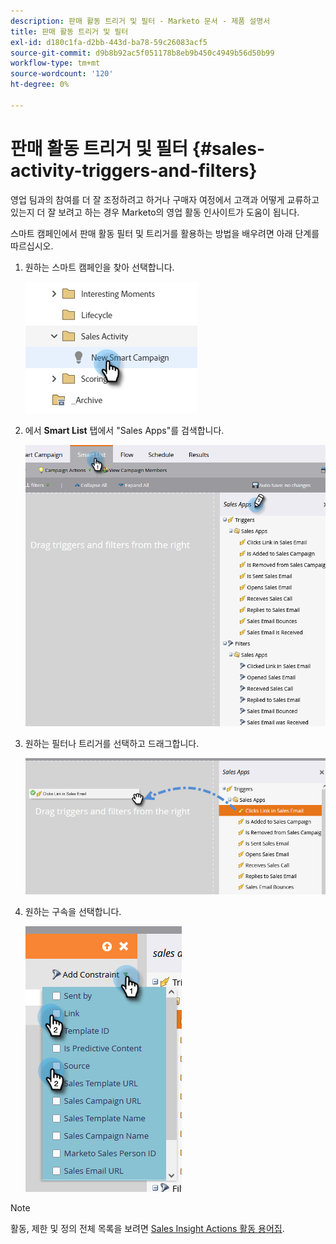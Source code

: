 ```yaml
---
description: 판매 활동 트리거 및 필터 - Marketo 문서 - 제품 설명서
title: 판매 활동 트리거 및 필터
exl-id: d180c1fa-d2bb-443d-ba78-59c26083acf5
source-git-commit: d9b8b92ac5f051178b8eb9b450c4949b56d50b99
workflow-type: tm+mt
source-wordcount: '120'
ht-degree: 0%

---
```


# 판매 활동 트리거 및 필터 {#sales-activity-triggers-and-filters}

영업 팀과의 참여를 더 잘 조정하려고 하거나 구매자 여정에서 고객과 어떻게 교류하고 있는지 더 잘 보려고 하는 경우 Marketo의 영업 활동 인사이트가 도움이 됩니다.

스마트 캠페인에서 판매 활동 필터 및 트리거를 활용하는 방법을 배우려면 아래 단계를 따르십시오.

1. 원하는 스마트 캠페인을 찾아 선택합니다.

   ![](assets/sales-activity-triggers-and-filters-1.png)

1. 에서 **Smart List** 탭에서 &quot;Sales Apps&quot;를 검색합니다.

   ![](assets/sales-activity-triggers-and-filters-2.png)

1. 원하는 필터나 트리거를 선택하고 드래그합니다.

   ![](assets/sales-activity-triggers-and-filters-3.png)

1. 원하는 구속을 선택합니다.

   ![](assets/sales-activity-triggers-and-filters-4.png)

>[!NOTE]
>
>활동, 제한 및 정의 전체 목록을 보려면 [Sales Insight Actions 활동 용어집](/help/marketo/product-docs/marketo-sales-insight/actions/marketo/sales-insight-actions-activity-glossary.md).
